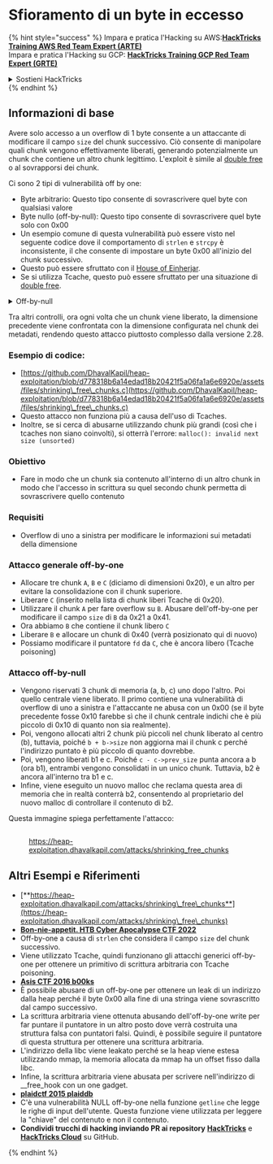# Sfioramento di un byte in eccesso

{% hint style="success" %}
Impara e pratica l'Hacking su AWS:<img src="/.gitbook/assets/arte.png" alt="" data-size="line">[**HackTricks Training AWS Red Team Expert (ARTE)**](https://training.hacktricks.xyz/courses/arte)<img src="/.gitbook/assets/arte.png" alt="" data-size="line">\
Impara e pratica l'Hacking su GCP: <img src="/.gitbook/assets/grte.png" alt="" data-size="line">[**HackTricks Training GCP Red Team Expert (GRTE)**<img src="/.gitbook/assets/grte.png" alt="" data-size="line">](https://training.hacktricks.xyz/courses/grte)

<details>

<summary>Sostieni HackTricks</summary>

* Controlla i [**piani di abbonamento**](https://github.com/sponsors/carlospolop)!
* **Unisciti al** 💬 [**gruppo Discord**](https://discord.gg/hRep4RUj7f) o al [**gruppo telegram**](https://t.me/peass) o **seguici** su **Twitter** 🐦 [**@hacktricks\_live**](https://twitter.com/hacktricks\_live)**.**
* **Condividi trucchi di hacking inviando PR a** [**HackTricks**](https://github.com/carlospolop/hacktricks) e [**HackTricks Cloud**](https://github.com/carlospolop/hacktricks-cloud) github repos.

</details>
{% endhint %}

## Informazioni di base

Avere solo accesso a un overflow di 1 byte consente a un attaccante di modificare il campo `size` del chunk successivo. Ciò consente di manipolare quali chunk vengono effettivamente liberati, generando potenzialmente un chunk che contiene un altro chunk legittimo. L'exploit è simile al [double free](double-free.md) o al sovrapporsi dei chunk.

Ci sono 2 tipi di vulnerabilità off by one:

* Byte arbitrario: Questo tipo consente di sovrascrivere quel byte con qualsiasi valore
* Byte nullo (off-by-null): Questo tipo consente di sovrascrivere quel byte solo con 0x00
* Un esempio comune di questa vulnerabilità può essere visto nel seguente codice dove il comportamento di `strlen` e `strcpy` è inconsistente, il che consente di impostare un byte 0x00 all'inizio del chunk successivo.
* Questo può essere sfruttato con il [House of Einherjar](house-of-einherjar.md).
* Se si utilizza Tcache, questo può essere sfruttato per una situazione di [double free](double-free.md). 

<details>

<summary>Off-by-null</summary>
```c
// From https://ctf-wiki.mahaloz.re/pwn/linux/glibc-heap/off_by_one/
int main(void)
{
char buffer[40]="";
void *chunk1;
chunk1 = malloc(24);
puts("Get Input");
gets(buffer);
if(strlen(buffer)==24)
{
strcpy(chunk1,buffer);
}
return 0;
}
```
</details>

Tra altri controlli, ora ogni volta che un chunk viene liberato, la dimensione precedente viene confrontata con la dimensione configurata nel chunk dei metadati, rendendo questo attacco piuttosto complesso dalla versione 2.28.

### Esempio di codice:

* [https://github.com/DhavalKapil/heap-exploitation/blob/d778318b6a14edad18b20421f5a06fa1a6e6920e/assets/files/shrinking\_free\_chunks.c](https://github.com/DhavalKapil/heap-exploitation/blob/d778318b6a14edad18b20421f5a06fa1a6e6920e/assets/files/shrinking\_free\_chunks.c)
* Questo attacco non funziona più a causa dell'uso di Tcaches.
* Inoltre, se si cerca di abusarne utilizzando chunk più grandi (così che i tcaches non siano coinvolti), si otterrà l'errore: `malloc(): invalid next size (unsorted)`

### Obiettivo

* Fare in modo che un chunk sia contenuto all'interno di un altro chunk in modo che l'accesso in scrittura su quel secondo chunk permetta di sovrascrivere quello contenuto

### Requisiti

* Overflow di uno a sinistra per modificare le informazioni sui metadati della dimensione

### Attacco generale off-by-one

* Allocare tre chunk `A`, `B` e `C` (diciamo di dimensioni 0x20), e un altro per evitare la consolidazione con il chunk superiore.
* Liberare `C` (inserito nella lista di chunk liberi Tcache di 0x20).
* Utilizzare il chunk `A` per fare overflow su `B`. Abusare dell'off-by-one per modificare il campo `size` di `B` da 0x21 a 0x41.
* Ora abbiamo `B` che contiene il chunk libero `C`
* Liberare `B` e allocare un chunk di 0x40 (verrà posizionato qui di nuovo)
* Possiamo modificare il puntatore `fd` da `C`, che è ancora libero (Tcache poisoning)

### Attacco off-by-null

* Vengono riservati 3 chunk di memoria (a, b, c) uno dopo l'altro. Poi quello centrale viene liberato. Il primo contiene una vulnerabilità di overflow di uno a sinistra e l'attaccante ne abusa con un 0x00 (se il byte precedente fosse 0x10 farebbe sì che il chunk centrale indichi che è più piccolo di 0x10 di quanto non sia realmente).
* Poi, vengono allocati altri 2 chunk più piccoli nel chunk liberato al centro (b), tuttavia, poiché `b + b->size` non aggiorna mai il chunk c perché l'indirizzo puntato è più piccolo di quanto dovrebbe.
* Poi, vengono liberati b1 e c. Poiché `c - c->prev_size` punta ancora a b (ora b1), entrambi vengono consolidati in un unico chunk. Tuttavia, b2 è ancora all'interno tra b1 e c.
* Infine, viene eseguito un nuovo malloc che reclama questa area di memoria che in realtà conterrà b2, consentendo al proprietario del nuovo malloc di controllare il contenuto di b2.

Questa immagine spiega perfettamente l'attacco:

<figure><img src="../../.gitbook/assets/image (1247).png" alt=""><figcaption><p><a href="https://heap-exploitation.dhavalkapil.com/attacks/shrinking_free_chunks">https://heap-exploitation.dhavalkapil.com/attacks/shrinking_free_chunks</a></p></figcaption></figure>

## Altri Esempi e Riferimenti

* [**https://heap-exploitation.dhavalkapil.com/attacks/shrinking\_free\_chunks**](https://heap-exploitation.dhavalkapil.com/attacks/shrinking\_free\_chunks)
* [**Bon-nie-appetit. HTB Cyber Apocalypse CTF 2022**](https://7rocky.github.io/en/ctf/htb-challenges/pwn/bon-nie-appetit/)
* Off-by-one a causa di `strlen` che considera il campo `size` del chunk successivo.
* Viene utilizzato Tcache, quindi funzionano gli attacchi generici off-by-one per ottenere un primitivo di scrittura arbitraria con Tcache poisoning.
* [**Asis CTF 2016 b00ks**](https://ctf-wiki.mahaloz.re/pwn/linux/glibc-heap/off\_by\_one/#1-asis-ctf-2016-b00ks)
* È possibile abusare di un off-by-one per ottenere un leak di un indirizzo dalla heap perché il byte 0x00 alla fine di una stringa viene sovrascritto dal campo successivo.
* La scrittura arbitraria viene ottenuta abusando dell'off-by-one write per far puntare il puntatore in un altro posto dove verrà costruita una struttura falsa con puntatori falsi. Quindi, è possibile seguire il puntatore di questa struttura per ottenere una scrittura arbitraria.
* L'indirizzo della libc viene leakato perché se la heap viene estesa utilizzando mmap, la memoria allocata da mmap ha un offset fisso dalla libc.
* Infine, la scrittura arbitraria viene abusata per scrivere nell'indirizzo di \_\_free\_hook con un one gadget.
* [**plaidctf 2015 plaiddb**](https://ctf-wiki.mahaloz.re/pwn/linux/glibc-heap/off\_by\_one/#instance-2-plaidctf-2015-plaiddb)
* C'è una vulnerabilità NULL off-by-one nella funzione `getline` che legge le righe di input dell'utente. Questa funzione viene utilizzata per leggere la "chiave" del contenuto e non il contenuto.
* **Condividi trucchi di hacking inviando PR ai repository** [**HackTricks**](https://github.com/carlospolop/hacktricks) e [**HackTricks Cloud**](https://github.com/carlospolop/hacktricks-cloud) su GitHub.

</details>
{% endhint %}
